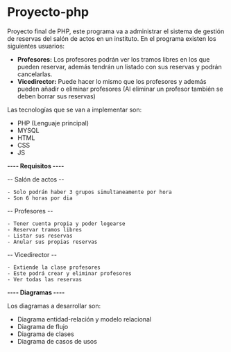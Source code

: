# Proyecto-php
Proyecto final de PHP, este programa va a administrar el sistema de gestión de reservas del salón de actos en un instituto.
En el programa existen los siguientes usuarios:
  - **Profesores:** Los profesores podrán ver los tramos libres en los que pueden reservar, además tendrán un listado con sus reservas y podrán cancelarlas.
  - **Vicedirector:** Puede hacer lo mismo que los profesores y además pueden añadir o eliminar profesores (Al eliminar un profesor también se deben borrar sus reservas)

Las tecnologías que se van a implementar son:
  - PHP (Lenguaje principal)
  - MYSQL 
  - HTML
  - CSS
  - JS

**---- Requisitos ----**

-- Salón de actos --
  
    - Solo podrán haber 3 grupos simultaneamente por hora
    - Son 6 horas por dia

  -- Profesores --
  
    - Tener cuenta propia y poder logearse
    - Reservar tramos libres
    - Listar sus reservas
    - Anular sus propias reservas

  -- Vicedirector --
  
    - Extiende la clase profesores
    - Este podrá crear y eliminar profesores
    - Ver todas las reservas

**---- Diagramas ----**

Los diagramas a desarrollar son:
  - Diagrama entidad-relación y modelo relacional
  - Diagrama de flujo
  - Diagrama de clases
  - Diagrama de casos de usos

